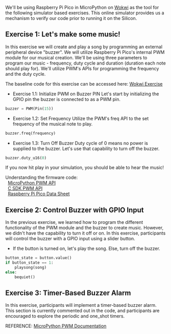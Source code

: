 We'll be using Raspberry Pi Pico in MicroPython on [Wokwi](https://wokwi.com) as the tool for the following simulator based exercises. This online simulator provides us a mechanism to verify our code prior to running it on the Silicon.


## **Exercise 1: Let's make some music!**
In this exercise we will create and play a song by programming an external peripheral device "buzzer". We will utilize Raspberry Pi Pico's internal PWM module for our musical creation. We'll be using three parameters to program our music - frequency, duty cycle and duration (duration each note should play for). We'll utilize PWM's APIs for programming the frequency and the duty cycle. 

The baseline code for this exercise can be accessed here: [Wokwi Exercise](https://wokwi.com/projects/375088126383940609)

* Exercise 1.1: Initialize PWM on Buzzer PIN
 Let's start by initializing the GPIO pin the buzzer is connected to as a PWM pin.

```python
buzzer = PWM(Pin(15))
```

* Exercise 1.2: Set Frequency
Utilize the PWM's freq API to the set frequency of the musical note to play.

```python
buzzer.freq(frequency)
```
* Exercise 1.3: Turn Off Buzzer
Duty cycle of 0 means no power is supplied to the buzzer. Let's use that capability to turn off the buzzer.

```python
buzzer.duty_u16(0)
```

If you now hit play in your simulation, you should be able to hear the music!

Understanding the firmware code:<br>
&nbsp; [MicroPython PWM API](https://github.com/micropython/micropython/blob/0bafdaf5f0f44295597cf2db8c36447675183339/ports/rp2/machine_pwm.c#L274) <br>
&nbsp; [C SDK PWM API](https://github.com/raspberrypi/pico-sdk/blob/6a7db34ff63345a7badec79ebea3aaef1712f374/src/rp2_common/hardware_pwm/include/hardware/pwm.h#L274) <br>
&nbsp; [Raspberry Pi Pico Data Sheet](https://datasheets.raspberrypi.com/rp2040/rp2040-datasheet.pdf)


## Exercise 2: Control Buzzer with GPIO Input
In the previous exercise, we learned how to program the different functionality of the PWM module and the buzzer to create music. However, we didn't have the capability to turn it off or on.
In this exercise, participants will control the buzzer with a GPIO input using a slider button.

* If the button is turned on, let's play the song. Else, turn off the buzzer.

```python
button_state = button.value()
if button_state == 1:
    playsong(song)
else:
    bequiet()
```

## Exercise 3: Timer-Based Buzzer Alarm

In this exercise, participants will implement a timer-based buzzer alarm. This section is currently commented out in the code, and participants are encouraged to explore the periodic and one_shot timers.

REFERENCE:
[MicroPython PWM Documentation](https://docs.micropython.org/en/latest/library/machine.PWM.html?highlight=pwm)

<br>
